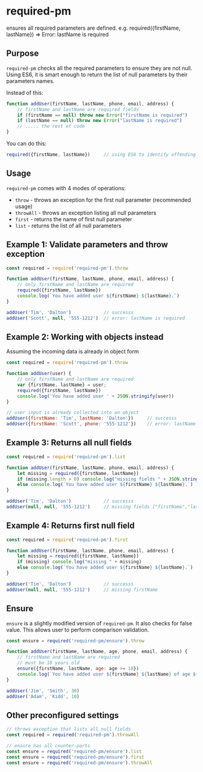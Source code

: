 # required-pm
ensures all required parameters are defined. e.g. required({firstName, lastName}) => Error: lastName is required


## Purpose

`required-pm` checks all the required parameters to ensure they are not null. Using ES6, it is smart enough to
return the list of null parameters by their parameters names.

Instead of this:
```js
function addUser(firstName, lastName, phone, email, address) {
    // firstName and lastName are required fields
    if (firstName == null) throw new Error("firstName is required")
    if (lastName == null) throw new Error("lastName is required")
    // ..... the rest of code
}
```
You can do this:
```js
required({firstName, lastName})     // using ES6 to identify offending parameters by name
```


## Usage

`required-pm` comes with 4 modes of operations:
* `throw` - throws an exception for the first null parameter (recommended usage)
* `throwAll` - throws an exception listing all null parameters
* `first` - returns the name of first null parameter
* `list` - returns the list of all null parameters

## Example 1: Validate parameters and throw exception

```js
const required = require('required-pm').throw

function addUser(firstName, lastName, phone, email, address) {
    // only firstName and lastName are required
    required({firstName, lastName})
    console.log(`You have added user ${firstName} ${lastName}.`)
}

addUser('Tim', 'Dalton')            // successs
addUser('Scott', null, '555-1212')  // error: lastName is required
```


## Example 2: Working with objects instead
Assuming the incoming data is already in object form
```js
const required = require('required-pm').throw

function addUser(user) {
    // only firstName and lastName are required
    var {firstName, lastName} = user;
    required({firstName, lastName})
    console.log('You have added user ' + JSON.stringify(user))
}

// user input is already collected into an object
addUser({firstName: 'Tim', lastName: 'Dalton'})     // successs
addUser({firstName: 'Scott', phone: '555-1212'})    // error: lastName is required
```


## Example 3: Returns all null fields

```js
const required = require('required-pm').list

function addUser(firstName, lastName, phone, email, address) {
    let missing = required({firstName, lastName})
    if (missing.length > 0) console.log("missing fields " + JSON.stringify(missing))
    else console.log(`You have added user ${firstName} ${lastName}.`)
}

addUser('Tim', 'Dalton')            // successs
addUser(null, null, '555-1212')     // missing fields ["firstName","lastName"]
```


## Example 4: Returns first null field

```js
const required = require('required-pm').first

function addUser(firstName, lastName, phone, email, address) {
    let missing = required({firstName, lastName})
    if (missing) console.log("missing " + missing)
    else console.log(`You have added user ${firstName} ${lastName}.`)
}

addUser('Tim', 'Dalton')            // successs
addUser(null, null, '555-1212')     // missing firstName
```


## Ensure

`ensure` is a slightly modified version of `required-pm`. It also checks for false value. This allows user to perform comparison validation.

```js
const ensure = required('required-pm/ensure').throw

function addUser(firstName, lastName, age, phone, email, address) {
    // firstName and lastName are required
    // must be 18 years old
    ensure({firstName, lastName, age: age >= 18})
    console.log(`You have added user ${firstName} ${lastName} of age ${age}.`)
}

addUser('Jim', 'Smith', 30)
addUser('Adam', 'Kidd', 10)
```


## Other preconfigured settings

```js
// throws exception that lists all null fields
const required = required('required-pm').throwAll

// ensure has all counter-parts
const ensure = required('required-pm/ensure').list
const ensure = required('required-pm/ensure').first
const ensure = required('required-pm/ensure').throwAll
```
